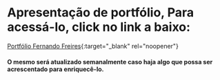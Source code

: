 # Apresentação de portfólio, Para acessá-lo, click no link a baixo:
[Portfólio Fernando Freires](https://fernando-freires.github.io/){:target="_blank" rel="noopener"}
#### O mesmo será atualizado semanalmente caso haja algo que possa ser acrescentado para enriquecê-lo.
